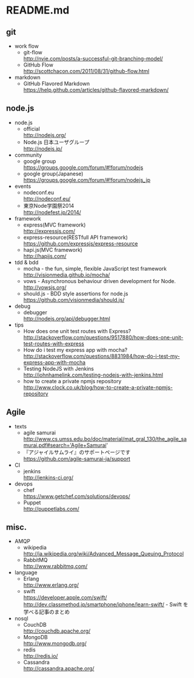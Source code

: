 # README.md

## git

- work flow  
  - git-flow  
    http://nvie.com/posts/a-successful-git-branching-model/
  - GitHub Flow  
    http://scottchacon.com/2011/08/31/github-flow.html
- markdown
  - GitHub Flavored Markdown  
    https://help.github.com/articles/github-flavored-markdown/

## node.js

- node.js
  - official  
    http://nodejs.org/
  - Node.js 日本ユーザグループ  
    http://nodejs.jp/
- community
  - google group  
    https://groups.google.com/forum/#!forum/nodejs
  - google group(Japanese)  
    https://groups.google.com/forum/#!forum/nodejs_jp
- events
  - nodeconf.eu  
    http://nodeconf.eu/
  - 東京Node学園祭2014  
    http://nodefest.jp/2014/
- framework
  - express(MVC framework)  
    http://expressjs.com/
  - express-resource(RESTfull API framework)  
    https://github.com/expressjs/express-resource
  - hapi.js(MVC framework)  
    http://hapijs.com/
- tdd & bdd
  - mocha - the fun, simple, flexible JavaScript test framework  
    http://visionmedia.github.io/mocha/
  - vows - Asynchronous behaviour driven development for Node.  
    http://vowsjs.org/
  - should.js - BDD style assertions for node.js  
    https://github.com/visionmedia/should.js/
- debug
  - debugger  
    http://nodejs.org/api/debugger.html
- tips
  - How does one unit test routes with Express?  
    http://stackoverflow.com/questions/9517880/how-does-one-unit-test-routes-with-express
  - How do i test my express app with mocha?  
    http://stackoverflow.com/questions/8831984/how-do-i-test-my-express-app-with-mocha
  - Testing NodeJS with Jenkins  
    http://johnhamelink.com/testing-nodejs-with-jenkins.html
  - how to create a private npmjs repository  
    http://www.clock.co.uk/blog/how-to-create-a-private-npmjs-repository

## Agile

- texts
  - agile samurai  
    http://www.cs.umss.edu.bo/doc/material/mat_gral_130/the_agile_samurai.pdf#search='Agile+Samurai'
  - 『アジャイルサムライ』のサポートページです  
    https://github.com/agile-samurai-ja/support
- CI
  - jenkins  
    http://jenkins-ci.org/
- devops
  - chef  
    https://www.getchef.com/solutions/devops/
  - Puppet  
    http://puppetlabs.com/

## misc.

- AMQP
  - wikipedia  
    http://ja.wikipedia.org/wiki/Advanced_Message_Queuing_Protocol
  - RabbitMQ  
    http://www.rabbitmq.com/
- language
  - Erlang  
    http://www.erlang.org/
  - swift  
    https://developer.apple.com/swift/  
    http://dev.classmethod.jp/smartphone/iphone/learn-swift/ - Swift を学べる記事のまとめ
- nosql
  - CouchDB  
    http://couchdb.apache.org/
  - MongoDB  
    http://www.mongodb.org/
  - redis  
    http://redis.io/
  - Cassandra  
    http://cassandra.apache.org/
